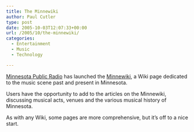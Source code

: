 ```yaml
---
title: The Minnewiki
author: Paul Cutler
type: post
date: 2005-10-03T12:07:33+00:00
url: /2005/10/the-minnewiki/
categories:
  - Entertainment
  - Music
  - Technology

---
```

[Minnesota Public Radio][1] has launched the [Minnewiki][2], a Wiki page dedicated to the music scene past and present in Minnesota.

Users have the opportunity to add to the articles on the Minnewiki, discussing musical acts, venues and the various musical history of Minnesota.

As with any Wiki, some pages are more comprehensive, but it&#8217;s off to a nice start.

 [1]: http://www.mpr.org
 [2]: http://minnewiki.publicradio.org/index.php/Minnewiki_Home